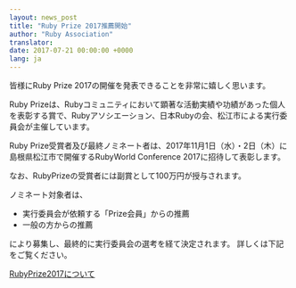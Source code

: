 ```yaml
---
layout: news_post
title: "Ruby Prize 2017推薦開始"
author: "Ruby Association"
translator:
date: 2017-07-21 00:00:00 +0000
lang: ja
---
```


皆様にRuby Prize 2017の開催を発表できることを非常に嬉しく思います。

Ruby Prizeは、Rubyコミュニティにおいて顕著な活動実績や功績があった個人を表彰する賞で、Rubyアソシエーション、日本Rubyの会、松江市による実行委員会が主催しています。

Ruby Prize受賞者及び最終ノミネート者は、2017年11月1日（水）・2日（木）に島根県松江市で開催するRubyWorld Conference 2017に招待して表彰します。

なお、RubyPrizeの受賞者には副賞として100万円が授与されます。

ノミネート対象者は、

* 実行委員会が依頼する「Prize会員」からの推薦
* 一般の方からの推薦

により募集し、最終的に実行委員会の選考を経て決定されます。
詳しくは下記をご覧ください。

[RubyPrize2017について](http://www.ruby.or.jp/rubyprize2017/about.html)
